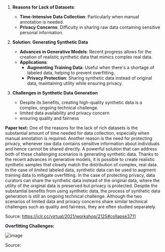 
1. **Reasons for Lack of  Datasets**:
   - **Time-Intensive Data Collection**: Particularly when manual annotation is needed.
   - **Privacy Concerns**: Difficulty in sharing raw data containing sensitive personal information.

2. **Solution: Generating Synthetic Data**
   - **Advances in Generative Models**: Recent progress allows for the creation of realistic synthetic data that mimics complex real data.
   - **Applications**:
     - **Augmenting Training Data**: Useful when there's a shortage of labeled data, helping to prevent overfitting.
     - **Privacy Protection**: Sharing synthetic data instead of original data, maintaining utility while ensuring privacy.

3. **Challenges in Synthetic Data Generation**
   - Despite its benefits, creating high-quality synthetic data is a complex, ongoing technical challenge.
    - limited data availability and privacy concern
    - ensuring quality and fairness
     

**Paper text:**
One of the reasons for the lack of rich datasets is the substantial amount of time needed for data collection, especially when manual annotation is required. Another reason is the need for protecting privacy, whenever raw data contains sensitive information about individuals and hence cannot be shared directly. A powerful solution that can address both of these challenging scenarios is generating synthetic data. Thanks to the recent advances in generative models, it is possible to create realistic synthetic samples that closely match the distribution of complex, real data. In the case of limited labeled data, synthetic data can be used to augment training data to mitigate overfitting. In the case of protecting privacy, data curators can share the synthetic data instead of the original data, where the utility of the original data is preserved but privacy is protected. Despite the substantial benefits from using synthetic data, the process of synthetic data generation is still an ongoing technical challenge. Although the two scenarios of limited data and privacy concerns share similar technical challenges such as quality and fairness, they are often studied separately. 


Source: https://iclr.cc/virtual/2021/workshop/2125#collapse3711


**Overfitting Challenges:**

![image](https://github.com/turna1/GenAI-For-Goods/assets/11919436/8928e8d8-00b1-4a13-87e2-36844e8c16b5)


Source: 
